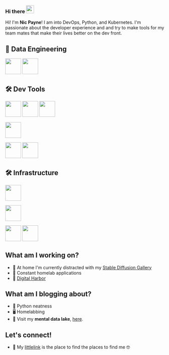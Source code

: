 ### Hi there <a href="https://www.pype.dev/"><img src="https://media.giphy.com/media/hvRJCLFzcasrR4ia7z/giphy.gif" width="25px" height="25px"></a>

Hi! I'm **Nic Payne**! I am into DevOps, Python, and Kubernetes. I'm passionate about the developer experience and and try to make tools for my team mates that make their lives better on the dev front.

## :snake: Data Engineering
<code><a href="https://www.python.org/" target="_blank"><img height="50" src="https://www.vectorlogo.zone/logos/python/python-ar21.svg"></a></code>
<code><a href="https://www.kedro.org/" target="_blank"><img height="50" src="https://kedro.org/images/kedro-logo.svg"></a></code>

## 🛠 Dev Tools
<code><a href="https://neovim.io/" target="_blank"><img height="50" src="https://www.vectorlogo.zone/logos/vim/vim-ar21.svg"></a></code>
<code><a href="https://code.visualstudio.com/" target="_blank"><img height="50" src="https://www.vectorlogo.zone/util/preview?image=/logos/visualstudio_code/visualstudio_code-icon.svg"></a></code>
<code><a href="https://www.linux.com/what-is-linux/" target="_blank"><img height="50" src="https://static.wikia.nocookie.net/logopedia/images/3/35/Tux.svg/revision/latest/scale-to-width-down/200?cb=20210707041309"></a></code>

<code><a href="https://git-scm.com/" target="_blank"><img height="50" src="https://www.vectorlogo.zone/logos/git-scm/git-scm-ar21.svg"></a></code>

<code><a href="https://www.docker.com/" target="_blank"><img height="50" src="https://www.vectorlogo.zone/logos/docker/docker-ar21.svg"></a></code>
<code><a href="https://docs.ansible.com/ansible/latest/index.html" target="_blank"><img height="50" src="https://www.vectorlogo.zone/logos/ansible/ansible-ar21.svg"></a></code>

## 🛠 Infrastructure

<code><a href="https://kubernetes.io/" target="_blank"><img height="50" src="https://www.vectorlogo.zone/util/preview?image=/logos/kubernetes/kubernetes-icon.svg"></a></code>

<code><a href="https://helm.sh/" target="_blank"><img height="50" src="https://www.vectorlogo.zone/util/preview?image=/logos/helmsh/helmsh-icon.svg"></a></code>

<code><a href="https://www.terraform.io/" target="_blank"><img height="50" src="https://www.vectorlogo.zone/util/preview?image=/logos/terraformio/terraformio-icon.svg"></a></code>
<code><a href="https://spacelift.io/" target="_blank"><img height="50" src="https://encrypted-tbn0.gstatic.com/images?q=tbn:ANd9GcRmqtzSHBQsGwmWNH3Ljh4k1Mp_HFkdMm92zuhVE-Sixw&s"></a></code>

## What am I working on?

-  💫 At home I'm currently distracted with my [Stable Diffusion Gallery](https://pypeaday.github.io/stable-diffusion-pype-dev/)
-  🥼 Constant homelab applications
-  🌱 [Digital Harbor](https://mydigitalharbor.com)

## What am I blogging about?

-   🐍 Python neatness 
-  🖥    Homelabbing
-   🎯 Visit my **mental data lake**, [here](https://pype.dev).


<!-- ## Stats -->
<!-- ![My Github stats](https://github-readme-stats.vercel.app/api?username=pypeaday&show_icons=true&hide_border=true) -->

<!-- ## Holos -->

<!-- [![@pypeaday's Holopin board](https://holopin.io/api/user/board?user=pypeaday)](https://holopin.io/@pypeaday) -->

## Let's connect!
-   🌱  My [littlelink](https://pypeaday.github.io/littlelink/) is the place to find the places to find me 🤓
